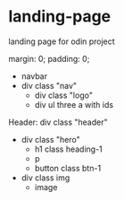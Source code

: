 # landing-page

landing page for odin project

margin: 0;
padding: 0;

- navbar
- div class "nav"
  - div class "logo"
  - div
    ul
    three a with ids

Header:
div class "header"

- div class "hero"
  - h1 class heading-1
  - p
  - button class btn-1
- div class img
  - image
